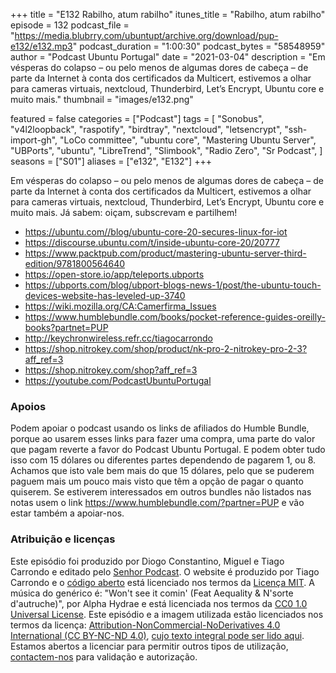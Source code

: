 +++
title = "E132 Rabilho, atum rabilho"
itunes_title = "Rabilho, atum rabilho"
episode = 132
podcast_file = "https://media.blubrry.com/ubuntupt/archive.org/download/pup-e132/e132.mp3"
podcast_duration = "1:00:30"
podcast_bytes = "58548959"
author = "Podcast Ubuntu Portugal"
date = "2021-03-04"
description = "Em vésperas do colapso – ou pelo menos de algumas dores de cabeça – de parte da Internet à conta dos certificados da Multicert, estivemos a olhar para cameras virtuais, nextcloud, Thunderbird, Let’s Encrypt, Ubuntu core e muito mais."
thumbnail = "images/e132.png"

featured = false
categories = ["Podcast"]
tags = [
  "Sonobus",
  "v4l2loopback",
  "raspotify",
  "birdtray",
  "nextcloud",
  "letsencrypt",
  "ssh-import-gh",
  "LoCo committee",
  "ubuntu core",
  "Mastering Ubuntu Server",
  "UBPorts",
  "ubuntu",
  "LibreTrend",
  "Slimbook",
  "Radio Zero",
  "Sr Podcast",
]
seasons = ["S01"]
aliases = ["e132", "E132"]
+++

Em vésperas do colapso – ou pelo menos de algumas dores de cabeça – de parte da Internet à conta dos certificados da Multicert, estivemos a olhar para cameras virtuais, nextcloud, Thunderbird, Let’s Encrypt, Ubuntu core e muito mais.
Já sabem: oiçam, subscrevam e partilhem!

* https://ubuntu.com//blog/ubuntu-core-20-secures-linux-for-iot
* https://discourse.ubuntu.com/t/inside-ubuntu-core-20/20777
* https://www.packtpub.com/product/mastering-ubuntu-server-third-edition/9781800564640
* https://open-store.io/app/teleports.ubports
* https://ubports.com/blog/ubport-blogs-news-1/post/the-ubuntu-touch-devices-website-has-leveled-up-3740
* https://wiki.mozilla.org/CA:Camerfirma_Issues
* https://www.humblebundle.com/books/pocket-reference-guides-oreilly-books?partnet=PUP
* http://keychronwireless.refr.cc/tiagocarrondo
* https://shop.nitrokey.com/shop/product/nk-pro-2-nitrokey-pro-2-3?aff_ref=3
* https://shop.nitrokey.com/shop?aff_ref=3
* https://youtube.com/PodcastUbuntuPortugal



### Apoios
Podem apoiar o podcast usando os links de afiliados do Humble Bundle, porque ao usarem esses links para fazer uma compra, uma parte do valor que pagam reverte a favor do Podcast Ubuntu Portugal.
E podem obter tudo isso com 15 dólares ou diferentes partes dependendo de pagarem 1, ou 8.
Achamos que isto vale bem mais do que 15 dólares, pelo que se puderem paguem mais um pouco mais visto que têm a opção de pagar o quanto quiserem.
Se estiverem interessados em outros bundles não listados nas notas usem o link https://www.humblebundle.com/?partner=PUP e vão estar também a apoiar-nos.

### Atribuição e licenças
Este episódio foi produzido por Diogo Constantino, Miguel e Tiago Carrondo e editado pelo [Senhor Podcast](https://senhorpodcast.pt/).
O website é produzido por Tiago Carrondo e o [código aberto](https://gitlab.com/podcastubuntuportugal/website) está licenciado nos termos da [Licença MIT](https://gitlab.com/podcastubuntuportugal/website/main/LICENSE).
A música do genérico é: "Won't see it comin' (Feat Aequality & N'sorte d'autruche)", por Alpha Hydrae e está licenciada nos termos da [CC0 1.0 Universal License](https://creativecommons.org/publicdomain/zero/1.0/).
Este episódio e a imagem utilizada estão licenciados nos termos da licença: [Attribution-NonCommercial-NoDerivatives 4.0 International (CC BY-NC-ND 4.0)](https://creativecommons.org/licenses/by-nc-nd/4.0/), [cujo texto integral pode ser lido aqui](https://creativecommons.org/licenses/by-nc-nd/4.0/legalcode). Estamos abertos a licenciar para permitir outros tipos de utilização, [contactem-nos](https://podcastubuntuportugal.org/contactos) para validação e autorização.

